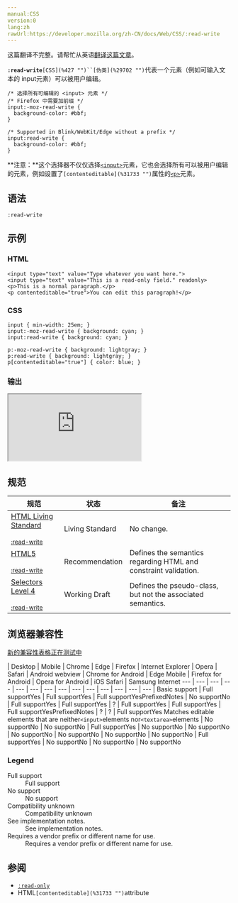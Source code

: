 ```yaml
---
manual:CSS
version:0
lang:zh
rawUrl:https://developer.mozilla.org/zh-CN/docs/Web/CSS/:read-write
---
```




这篇翻译不完整。请帮忙从英语[翻译这篇文章](%31739 "")。






**`:read-write`**`[CSS](%427 "")``[伪类](%29702 "")`代表一个元素（例如可输入文本的 input元素）可以被用户编辑。


```
/* 选择所有可编辑的 <input> 元素 */
/* Firefox 中需要加前缀 */
input:-moz-read-write {
  background-color: #bbf;
}

/* Supported in Blink/WebKit/Edge without a prefix */
input:read-write {
  background-color: #bbf;
}
```


**注意：**这个选择器不仅仅选择[`<input>`](%394 "HTML <input> 元素用于为基于Web的表单创建交互式控件，以便接受来自用户的数据。")元素，它也会选择所有可以被用户编辑的元素，例如设置了`[contenteditable](%31733 "")`属性的[`<p>`](%31740 "HTML <p>元素（或者说 HTML 段落元素）表示文本的一个段落。该元素通常表现为一整块与相邻文本分离的文本，或以垂直的空白隔离或以首行缩进。另外，<p> 是块级元素。")元素。



## 语法<a name="语法"></a>

```
:read-write
```

## 示例<a name="Example"></a>

### HTML<a name="HTML"></a>

```
<input type="text" value="Type whatever you want here.">
<input type="text" value="This is a read-only field." readonly>
<p>This is a normal paragraph.</p>
<p contenteditable="true">You can edit this paragraph!</p>
```

### CSS<a name="CSS"></a>

```
input { min-width: 25em; }
input:-moz-read-write { background: cyan; }
input:read-write { background: cyan; }

p:-moz-read-write { background: lightgray; }
p:read-write { background: lightgray; }
p[contenteditable="true"] { color: blue; }
```

### 输出<a name="输出"></a>


<iframe src='https://mdn.mozillademos.org/zh-CN/docs/Web/CSS/:read-write$samples/Example?revision=1382522' width='null' height='null'></iframe>



## 规范<a name="Specifications"></a>

规范 | 状态 | 备注 
 ---  |  ---  |  ---  | 
[HTML Living Standard<br></br><small>:read-write</small>](%31741 "") | Living Standard | No change. 
[HTML5<br></br><small>:read-write</small>](%31742 "") | Recommendation | Defines the semantics regarding HTML and constraint validation. 
[Selectors Level 4<br></br><small>:read-write</small>](%31730 "") | Working Draft | Defines the pseudo-class, but not the associated semantics. 


## 浏览器兼容性<a name="Browser_compatibility"></a>
[新的兼容性表格正在测试中<i></i>](%3360 "")

 | <abbr>Desktop<i></i></abbr> | <abbr>Mobile<i></i></abbr> 
 | <abbr>Chrome<i></i></abbr> | <abbr>Edge<i></i></abbr> | <abbr>Firefox<i></i></abbr> | <abbr>Internet Explorer<i></i></abbr> | <abbr>Opera<i></i></abbr> | <abbr>Safari<i></i></abbr> | <abbr>Android webview<i></i></abbr> | <abbr>Chrome for Android<i></i></abbr> | <abbr>Edge Mobile<i></i></abbr> | <abbr>Firefox for Android<i></i></abbr> | <abbr>Opera for Android<i></i></abbr> | <abbr>iOS Safari<i></i></abbr> | <abbr>Samsung Internet<i></i></abbr> 
 ---  |  ---  |  ---  |  ---  |  ---  |  ---  |  ---  |  ---  |  ---  |  ---  |  ---  |  ---  |  ---  |  ---  | 
Basic support | <abbr>Full support</abbr>Yes | <abbr>Full support</abbr>Yes | <abbr>Full support</abbr>Yes<abbr>Prefixed<i></i></abbr><abbr>Notes<i></i></abbr> | <abbr>No support</abbr>No | <abbr>Full support</abbr>Yes | <abbr>Full support</abbr>Yes | <abbr>?</abbr> | <abbr>Full support</abbr>Yes | <abbr>Full support</abbr>Yes | <abbr>Full support</abbr>Yes<abbr>Prefixed<i></i></abbr><abbr>Notes<i></i></abbr> | <abbr>?</abbr> | <abbr>?</abbr> | <abbr>Full support</abbr>Yes 
Matches editable elements that are neither`<input>`elements nor`<textarea>`elements | <abbr>No support</abbr>No | <abbr>No support</abbr>No | <abbr>Full support</abbr>Yes | <abbr>No support</abbr>No | <abbr>No support</abbr>No | <abbr>No support</abbr>No | <abbr>No support</abbr>No | <abbr>No support</abbr>No | <abbr>No support</abbr>No | <abbr>Full support</abbr>Yes | <abbr>No support</abbr>No | <abbr>No support</abbr>No | <abbr>No support</abbr>No 


### Legend<a name="Legend"></a>
<dl><dt id=''><abbr>Full support</abbr></dt><dd>Full support</dd><dt id=''><abbr>No support</abbr></dt><dd>No support</dd><dt id=''><abbr>Compatibility unknown</abbr></dt><dd>Compatibility unknown</dd><dt id=''><abbr>See implementation notes.<i></i></abbr></dt><dd>See implementation notes.</dd><dt id=''><abbr>Requires a vendor prefix or different name for use.<i></i></abbr></dt><dd>Requires a vendor prefix or different name for use.</dd></dl>

## 参阅<a name="See_also"></a>

* [`:read-only`](%28143 ":read-only CSS 伪类 表示元素不可被用户编辑的状态（如锁定的文本输入框）。")
* HTML`[contenteditable](%31733 "")`attribute



